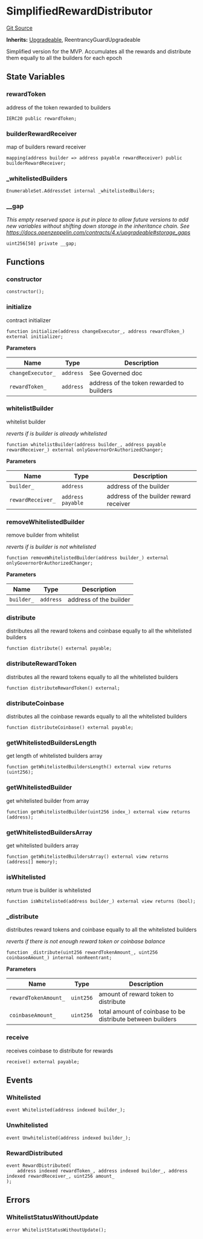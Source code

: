 # SimplifiedRewardDistributor

[Git Source](https://github.com/RootstockCollective/collective-rewards-sc/blob/3fced2c910b8ad44b593fbaf21738ad47cc37c13/src/mvp/SimplifiedRewardDistributor.sol)

**Inherits:** [Upgradeable](/src/governance/Upgradeable.sol/abstract.Upgradeable.md), ReentrancyGuardUpgradeable

Simplified version for the MVP. Accumulates all the rewards and distribute them equally to all the builders for each
epoch

## State Variables

### rewardToken

address of the token rewarded to builders

```solidity
IERC20 public rewardToken;
```

### builderRewardReceiver

map of builders reward receiver

```solidity
mapping(address builder => address payable rewardReceiver) public builderRewardReceiver;
```

### \_whitelistedBuilders

```solidity
EnumerableSet.AddressSet internal _whitelistedBuilders;
```

### \_\_gap

_This empty reserved space is put in place to allow future versions to add new variables without shifting down storage
in the inheritance chain. See https://docs.openzeppelin.com/contracts/4.x/upgradeable#storage_gaps_

```solidity
uint256[50] private __gap;
```

## Functions

### constructor

```solidity
constructor();
```

### initialize

contract initializer

```solidity
function initialize(address changeExecutor_, address rewardToken_) external initializer;
```

**Parameters**

| Name              | Type      | Description                               |
| ----------------- | --------- | ----------------------------------------- |
| `changeExecutor_` | `address` | See Governed doc                          |
| `rewardToken_`    | `address` | address of the token rewarded to builders |

### whitelistBuilder

whitelist builder

_reverts if is builder is already whitelisted_

```solidity
function whitelistBuilder(address builder_, address payable rewardReceiver_) external onlyGovernorOrAuthorizedChanger;
```

**Parameters**

| Name              | Type              | Description                            |
| ----------------- | ----------------- | -------------------------------------- |
| `builder_`        | `address`         | address of the builder                 |
| `rewardReceiver_` | `address payable` | address of the builder reward receiver |

### removeWhitelistedBuilder

remove builder from whitelist

_reverts if is builder is not whitelisted_

```solidity
function removeWhitelistedBuilder(address builder_) external onlyGovernorOrAuthorizedChanger;
```

**Parameters**

| Name       | Type      | Description            |
| ---------- | --------- | ---------------------- |
| `builder_` | `address` | address of the builder |

### distribute

distributes all the reward tokens and coinbase equally to all the whitelisted builders

```solidity
function distribute() external payable;
```

### distributeRewardToken

distributes all the reward tokens equally to all the whitelisted builders

```solidity
function distributeRewardToken() external;
```

### distributeCoinbase

distributes all the coinbase rewards equally to all the whitelisted builders

```solidity
function distributeCoinbase() external payable;
```

### getWhitelistedBuildersLength

get length of whitelisted builders array

```solidity
function getWhitelistedBuildersLength() external view returns (uint256);
```

### getWhitelistedBuilder

get whitelisted builder from array

```solidity
function getWhitelistedBuilder(uint256 index_) external view returns (address);
```

### getWhitelistedBuildersArray

get whitelisted builders array

```solidity
function getWhitelistedBuildersArray() external view returns (address[] memory);
```

### isWhitelisted

return true is builder is whitelisted

```solidity
function isWhitelisted(address builder_) external view returns (bool);
```

### \_distribute

distributes reward tokens and coinbase equally to all the whitelisted builders

_reverts if there is not enough reward token or coinbase balance_

```solidity
function _distribute(uint256 rewardTokenAmount_, uint256 coinbaseAmount_) internal nonReentrant;
```

**Parameters**

| Name                 | Type      | Description                                                |
| -------------------- | --------- | ---------------------------------------------------------- |
| `rewardTokenAmount_` | `uint256` | amount of reward token to distribute                       |
| `coinbaseAmount_`    | `uint256` | total amount of coinbase to be distribute between builders |

### receive

receives coinbase to distribute for rewards

```solidity
receive() external payable;
```

## Events

### Whitelisted

```solidity
event Whitelisted(address indexed builder_);
```

### Unwhitelisted

```solidity
event Unwhitelisted(address indexed builder_);
```

### RewardDistributed

```solidity
event RewardDistributed(
    address indexed rewardToken_, address indexed builder_, address indexed rewardReceiver_, uint256 amount_
);
```

## Errors

### WhitelistStatusWithoutUpdate

```solidity
error WhitelistStatusWithoutUpdate();
```
